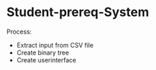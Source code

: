 # Student-prereq-System

Process:
* Extract input from CSV file
* Create binary tree
* Create userinterface
